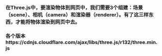 ### 在Three.js中，要渲染物体到网页中，我们需要3个组建：场景（scene）、相机（camera）和渲染器（renderer）。有了这三样东西，才能将物体渲染到网页中去。
### 各个版本https://cdnjs.cloudflare.com/ajax/libs/three.js/r132/three.min.js